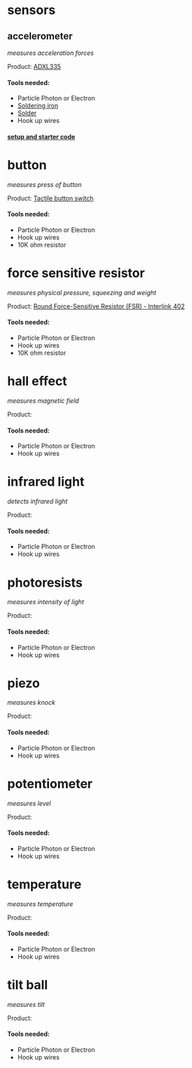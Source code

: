 # sensors

## accelerometer

*measures acceleration forces*

Product: [ADXL335](https://www.adafruit.com/product/163)

#### Tools needed:

- Particle Photon or Electron
- [Soldering iron](http://resources.parsons.edu/tools-equipment/)
- [Solder](http://a.co/5OKteuL)
- Hook up wires

#### [setup and starter code](https://github.com/visualizedata/data-structures/blob/master/assignments/particle/accelerometer.md)

# button

*measures press of button*

Product: [Tactile button switch](https://www.adafruit.com/product/367)


#### Tools needed: 

- Particle Photon or Electron
- Hook up wires
- 10K ohm resistor

# force sensitive resistor

*measures physical pressure, squeezing and weight*

Product: [Round Force-Sensitive Resistor (FSR) - Interlink 402](https://www.adafruit.com/product/166)

#### Tools needed: 

- Particle Photon or Electron
- Hook up wires
- 10K ohm resistor

# hall effect

*measures magnetic field*

Product: 

#### Tools needed: 

- Particle Photon or Electron
- Hook up wires

# infrared light

*detects infrared light*

Product: 

#### Tools needed: 

- Particle Photon or Electron
- Hook up wires

# photoresists

*measures intensity of light*

Product: 

#### Tools needed: 

- Particle Photon or Electron
- Hook up wires

# piezo

*measures knock*

Product: 

#### Tools needed: 

- Particle Photon or Electron
- Hook up wires

# potentiometer

*measures level*

Product: 

#### Tools needed: 

- Particle Photon or Electron
- Hook up wires

# temperature

*measures temperature*

Product: 

#### Tools needed: 

- Particle Photon or Electron
- Hook up wires

# tilt ball

*measures tilt*

Product: 

#### Tools needed: 

- Particle Photon or Electron
- Hook up wires
